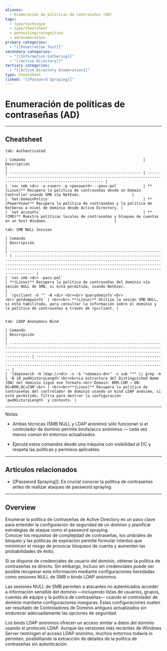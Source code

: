 ```yaml
---
aliases:
  - Enumeración de políticas de contraseñas (AD)
tags:
  - type/technique
  - type/cheatsheet
  - pentesting/recognition
  - ad/enumeration
primary categories:
  - "[[Penetration Test]]"
secondary categories:
  - "[[Information Gathering]]"
  - "[[Active Directory]]"
tertiary categories:
  - "[[Active Directory Enumeration]]"
type: CheatSheet
linked: "[[Password Spraying]]"
---
```

# Enumeración de políticas de contraseñas (AD)

***

## Cheatsheet

````tabs
tab: Authenticated

| Comando                                                     | Descripción                                                                                                              |
| ----------------------------------------------------------- | ------------------------------------------------------------------------------------------------------------------------ |
| `nxc smb <dc> -u <user> -p <password> --pass-pol`           | **(Linux)** Recupera la política de contraseñas desde un Domain Controller usando SMB vía NetExec.                       |
| `Get-DomainPolicy`                                          | **(PowerView)** Recupera la política de contraseñas y la política de Kerberos a nivel de dominio desde Active Directory. |
| `net accounts`                                              | **(CMD)** Muestra políticas locales de contraseñas y bloqueo de cuentas en un host Windows.                              |

tab: SMB NULL Session

| Comando                                                               | Descripción                                                                                                                                                                                                                                                                                       |
| --------------------------------------------------------------------- | ------------------------------------------------------------------------------------------------------------------------------------------------------------------------------------------------------------------------------------------------------------------------------------------------- |
| `nxc smb <dc> -pass-pol`                                              | **(Linux)** Recupera la política de contraseñas del dominio vía sesión NULL de SMB, si está permitida, usando NetExec.                                                                                                                                                                            |
| `rpcclient -U "" -N <dc>`<br><br>`querydominfo`<br><br>`getdompwinfo` | <br><br> **(Linux)** Utiliza la sesión SMB NULL, si está habilitada, para consultar la información sobre el dominio y la política de contraseñas a través de rpcclient. |


tab: LDAP Anonymous Bind

| Comando                                                                                                                                                                                                                     | Descripción                                                                                                                                                                                            |
| --------------------------------------------------------------------------------------------------------------------------------------------------------------------------------------------------------------------------- | ------------------------------------------------------------------------------------------------------------------------------------------------------------------------------------------------------ |
| `ldapsearch -H ldap://<dc> -x -b "<domain-dn>" -s sub "*" \| grep -m 1 -B 10 pwdHistoryLength`<br><br>La estructura del Distinguished Name (DN) del dominio sigue ese formato.<br>`Domain: BRM.COM → DN: DC=BRM,DC=COM`<br> | <br><br>**(Linux)** Recupera la política de contraseñas del controlador de dominio usando un bind LDAP anónimo, si está permitido; filtra para mostrar la configuración `pwdHistoryLength` y contexto. |

````

---

Notas:

- Ambas técnicas (SMB NULL y LDAP anónimo) sólo funcionan si el controlador de dominio permite binds/accs anónimos — cada vez menos común en entornos actualizados.
    
- Ejecutá estos comandos desde una máquina con visibilidad al DC y respetá las políticas y permisos aplicables.


---

## Artículos relacionados

- [[Password Spraying]]: Es crucial conocer la política de contraseñas antes de realizar ataques de password spraying.

---

## Overview

Enumerar la política de contraseñas de Active Directory es un paso clave para entender la configuración de seguridad de un dominio y planificar estrategias de ataque como el password spraying.  
Conocer los requisitos de complejidad de contraseñas, los umbrales de bloqueo y las políticas de expiración permite formular intentos que minimicen el riesgo de provocar bloqueos de cuenta y aumenten las probabilidades de éxito.

Si se dispone de credenciales de usuario del dominio, obtener la política de contraseñas es directo. Sin embargo, incluso sin credenciales puede ser posible recuperar esta información mediante configuraciones heredadas como sesiones NULL de SMB o binds LDAP anónimos.  

Las sesiones NULL de SMB permiten a atacantes no autenticados acceder a información sensible del dominio —incluyendo listas de usuarios, grupos, cuentas de equipo y la política de contraseñas— cuando el controlador de dominio mantiene configuraciones inseguras. Estas configuraciones suelen ser resultado de Controladores de Dominio antiguos actualizados sin endurecer adecuadamente las opciones de seguridad.  

Los binds LDAP anónimos ofrecen un acceso similar a datos del dominio usando el protocolo LDAP. Aunque las versiones más recientes de Windows Server restringen el acceso LDAP anónimo, muchos entornos todavía lo permiten, posibilitando la extracción de detalles de la política de contraseñas sin autenticación.
